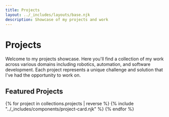 ```yaml
---
title: Projects
layout: ../_includes/layouts/base.njk
description: Showcase of my projects and work
---
```


# Projects

Welcome to my projects showcase. Here you'll find a collection of my work across various domains including robotics, automation, and software development. Each project represents a unique challenge and solution that I've had the opportunity to work on.

## Featured Projects

<div class="projects-grid">
  {% for project in collections.projects | reverse %}
    {% include "../_includes/components/project-card.njk" %}
  {% endfor %}
</div>